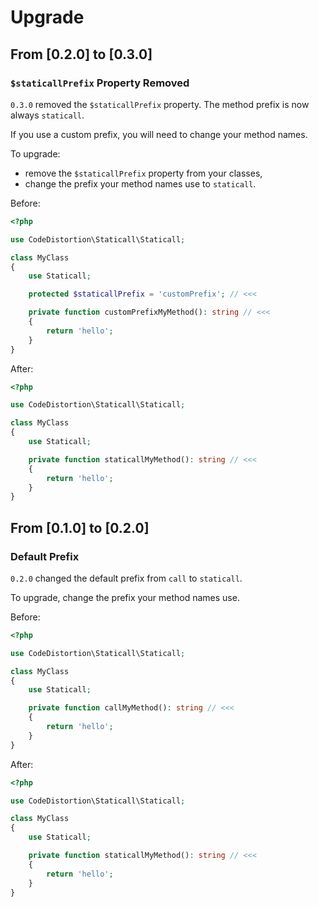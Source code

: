 # Upgrade

## From [0.2.0] to [0.3.0]

### `$staticallPrefix` Property Removed

`0.3.0` removed the `$staticallPrefix` property. The method prefix is now always `staticall`.

If you use a custom prefix, you will need to change your method names.

To upgrade:
- remove the `$staticallPrefix` property from your classes,
- change the prefix your method names use to `staticall`.

Before:

``` php
<?php

use CodeDistortion\Staticall\Staticall;

class MyClass
{
    use Staticall;

    protected $staticallPrefix = 'customPrefix'; // <<<

    private function customPrefixMyMethod(): string // <<<
    {
        return 'hello';
    }
}
```

After:

``` php
<?php

use CodeDistortion\Staticall\Staticall;

class MyClass
{
    use Staticall;

    private function staticallMyMethod(): string // <<<
    {
        return 'hello';
    }
}
```



## From [0.1.0] to [0.2.0]

### Default Prefix

`0.2.0` changed the default prefix from `call` to `staticall`.

To upgrade, change the prefix your method names use.

Before:

``` php
<?php

use CodeDistortion\Staticall\Staticall;

class MyClass
{
    use Staticall;

    private function callMyMethod(): string // <<<
    {
        return 'hello';
    }
}
```

After:

``` php
<?php

use CodeDistortion\Staticall\Staticall;

class MyClass
{
    use Staticall;

    private function staticallMyMethod(): string // <<<
    {
        return 'hello';
    }
}
```
